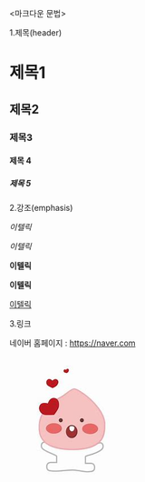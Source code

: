 <마크다운 문법>

1.제목(header)

# 제목1

## 제목2

### 제목3

#### 제목 4

##### 제목 5

2.강조(emphasis)

*이텔릭*

_이텔릭_

**이텔릭**

__이텔릭__

<u>이텔릭</u>



3.링크

네이버 홈페이지 : <https://naver.com>

![어피치에 대한 이미지 결과](markdown.assets/OIP-1624531537668.mMxrtBr7mDHq7zUChJf9pgHaHa)
